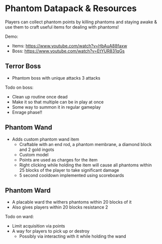 
# Phantom Datapack & Resources

Players can collect phantom points by killing phantoms and staying awake & use them to craft useful items for dealing with phantoms!

Demo: 
- Items: https://www.youtube.com/watch?v=HbAuA88faxw
- Boss: https://www.youtube.com/watch?v=EtYUR831qGs

## Terror Boss
- Phantom boss with unique attacks 3 attacks

Todo on boss:
- Clean up routine once dead
- Make it so that multiple can be in play at once
- Some way to summon it in regular gameplay
- Enrage phase!!

## Phantom Wand

- Adds custom phantom wand item
  - Craftable with an end rod, a phantom membrane, a diamond block and 2 gold ingots
  - Custom model
  - Points are used as charges for the item
  - Right clicking while holding the item will cause all phantoms within 25 blocks of the player to take significant damage
  - 5 second cooldown implemented using scoreboards

## Phantom Ward

- A placable ward the withers phantoms within 20 blocks of it
- Also gives players within 20 blocks resistance 2

Todo on ward:
- Limit acquisition via points
- A way for players to pick up or destroy
  - Possibly via interacting with it while holding the wand
